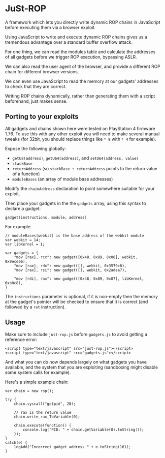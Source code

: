 # JuSt-ROP
A framework which lets you directly write dynamic ROP chains in JavaScript before executing them via a browser exploit.

Using JavaScript to write and execute dynamic ROP chains gives us a tremendous advantage over a standard buffer overflow attack.

For one thing, we can read the modules table and calculate the addresses of all gadgets before we trigger ROP execution, bypassing ASLR.

We can also read the user agent of the browser, and provide a different ROP chain for different browser versions.

We can even use JavaScript to read the memory at our gadgets' addresses to check that they are correct.

Writing ROP chains dynamically, rather than generating them with a script beforehand, just makes sense.

## Porting to your exploits
All gadgets and chains shown here were tested on PlayStation 4 firmware 1.76. To use this with any other exploit you will need to make several manual tweaks (for 32bit, you should replace things like `* 8` with `* 4` for example).

Expose the following globally:
* `getU8(address)`, `getU64(address)`, and `setU64(address, value)`
* `stackBase`
* `returnAddress` (so `stackBase + returnAddress` points to the return value of a function)
* `moduleBases` (an array of module base addresses)

Modify the `chainAddress` declaration to point somewhere suitable for your exploit.

Then place your gadgets in the the `gadgets` array, using this syntax to declare a gadget:

    gadget(instructions, module, address)

For example:

    // moduleBases[webkit] is the base address of the webkit module
    var webkit = 14;
    var libKernel = 1;
    
    var gadgets = {
        "mov [rax], rcx": new gadget([0x48, 0x89, 0x08], webkit, 0x9ecde6),
        "mov [rax], rdx": new gadget([], webkit, 0x3579c0),
        "mov [rax], rsi": new gadget([], webkit, 0x2adea7),
        
        "mov [rdi], rax": new gadget([0x48, 0x89, 0x07], libKernel, 0xb0c8),
    }

The `instructions` parameter is optional, if it is non-empty then the memory at the gadget's pointer will be checked to ensure that it is correct (and followed by a `ret` instruction).

## Usage
Make sure to include `just-rop.js` before `gadgets.js` to avoid getting a reference error:

    <script type="text/javascript" src="just-rop.js"></script>
    <script type="text/javascript" src="gadgets.js"></script>

And what you can do now depends largely on what gadgets you have available, and the system that you are exploiting (sandboxing might disable some system calls for example).

Here's a simple example chain:

    var chain = new rop();
    
    try {
        chain.syscall("getpid", 20);
        
        // rax is the return value
        chain.write_rax_ToVariable(0);
        
        chain.execute(function() {
            console.log("PID: " + chain.getVariable(0).toString());
        });
    }
    catch(e) {
        logAdd("Incorrect gadget address " + e.toString(16));
    }
